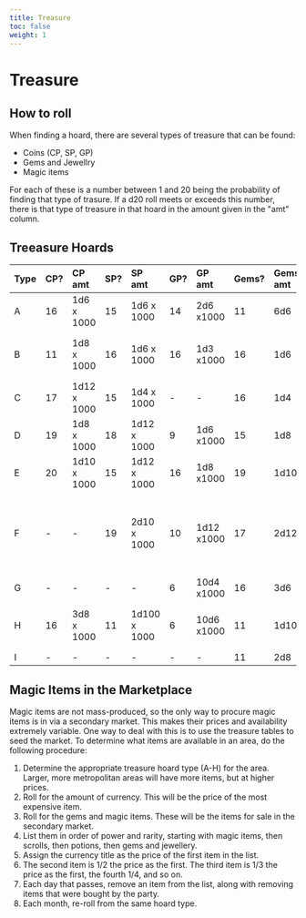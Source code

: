 ```yaml
---
title: Treasure
toc: false
weight: 1
---
```


# Treasure

## How to roll

When finding a hoard, there are several types of treasure that can be found: 

* Coins (CP, SP, GP)
* Gems and Jewellry
* Magic items

For each of these is a number between 1 and 20 being the probability of finding that type of trasure. If a d20 roll meets or exceeds this number, there is that type of treasure in that hoard in the amount given in the "amt" column.

## Treeasure Hoards

Type | CP? | CP amt      | SP? | SP amt       | GP? | GP amt     | Gems? | Gems amt | Magic? | Magic Items
:----|:----|:------------|:----|:-------------|:----|:-----------|:------|:---------|:-------|:-----------
A    | 16  | 1d6 x 1000  | 15  | 1d6 x 1000   | 14  | 2d6  x1000 | 11    | 6d6      | 9      | any 3
B    | 11  | 1d8 x 1000  | 16  | 1d6 x 1000   | 16  | 1d3  x1000 | 16    | 1d6      | 19     | Weapon, Armor, or misc. weapon
C    | 17  | 1d12 x 1000 | 15  | 1d4 x 1000   | -   | -          | 16    | 1d4      | 19     | any 2
D    | 19  | 1d8 x 1000  | 18  | 1d12 x 1000  | 9   | 1d6  x1000 | 15    | 1d8      | 17     | any 2 + 1 Potion
E    | 20  | 1d10 x 1000 | 15  | 1d12 x 1000  | 16  | 1d8  x1000 | 19    | 1d10     | 15     | any 3 + 1 Scroll
F    | -   | -           | 19  | 2d10 x 1000  | 10  | 1d12 x1000 | 17    | 2d12     | 14     | no weapons, any other 3 + 1 Potion and 1 Scroll
G    | -   | -           | -   | -            | 6   | 10d4 x1000 | 16    | 3d6      | 16     | any 4 + 1 Scroll
H    | 16  | 3d8 x 1000  | 11  | 1d100 x 1000 | 6   | 10d6 x1000 | 11    | 1d100    | 11     | any 4 + 1 Potion and 1 Scroll
I    | -   | -           | -   | -            | -   | -          | 11    | 2d8      | 17     | any 1

## Magic Items in the Marketplace

Magic items are not mass-produced, so the only way to procure magic items is in via a secondary market. This makes their prices and availability extremely variable. One way to deal with this is to use the treasure tables to seed the market. To determine what items are available in an area, do the following procedure:

1. Determine the appropriate treasure hoard type (A-H) for the area. Larger, more metropolitan areas will have more items, but at higher prices.
2. Roll for the amount of currency. This will be the price of the most expensive item.
3. Roll for the gems and magic items. These will be the items for sale in the secondary market.
4. List them in order of power and rarity, starting with magic items, then scrolls, then potions, then gems and jewellery.
5. Assign the currency title as the price of the first item in the list.
6. The second item is 1/2 the price as the first. The third item is 1/3 the price as the first, the fourth 1/4, and so on.
7. Each day that passes, remove an item from the list, along with removing items that were bought by the party.
8. Each month, re-roll from the same hoard type.

